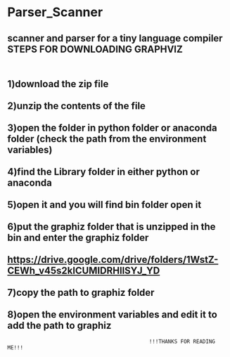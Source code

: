 # Parser_Scanner
scanner and parser for a tiny language compiler
<br>STEPS FOR DOWNLOADING GRAPHVIZ<br>
------------------------------
<br>1)download the zip file <br>
<br>2)unzip the contents of the file<br>
<br>3)open the folder in python folder or anaconda folder (check the path from the environment variables)<br>
<br>4)find the Library folder in either python or anaconda<br> 
<br>5)open it and you will find bin folder open it<br>
<br>6)put the graphiz folder that is unzipped in the bin and enter the graphiz folder<br>
<br>https://drive.google.com/drive/folders/1WstZ-CEWh_v45s2klCUMIDRHllSYJ_YD<br>
<br>7)copy the path to graphiz folder <br>
<br>8)open the environment variables and edit it to add the path to graphiz<br> 
 ----------------------------------------------------------------------------------------------------
                                                 !!!THANKS FOR READING ME!!!                                      
